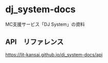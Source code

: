 # dj_system-docs
MC支援サービス「DJ System」の資料

## API　リファレンス
https://lit-kansai.github.io/dj_system-docs/api
